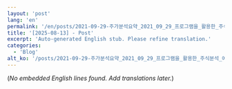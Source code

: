 ```yaml
---
layout: 'post'
lang: 'en'
permalink: '/en/posts/2021-09-29-주가분석요약_2021_09_29_프로그램을_활용한_주식분석_예상결과_19_02_28/'
title: '[2025-08-13] - Post'
excerpt: 'Auto-generated English stub. Please refine translation.'
categories:
  - 'Blog'
alt_ko: '/posts/2021-09-29-주가분석요약_2021_09_29_프로그램을_활용한_주식분석_예상결과_19_02_28/'
---
```


(*No embedded English lines found. Add translations later.*)
